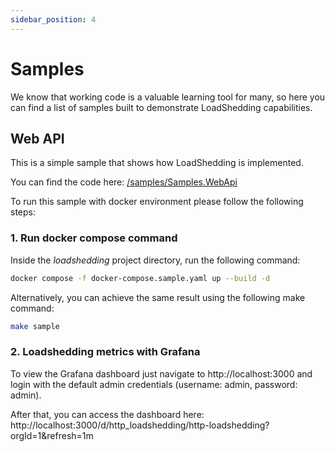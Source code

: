 ```yaml
---
sidebar_position: 4
---
```


# Samples

We know that working code is a valuable learning tool for many, so here you can find a list of samples built to demonstrate LoadShedding capabilities.

## Web API

This is a simple sample that shows how LoadShedding is implemented.

You can find the code here: [/samples/Samples.WebApi](https://github.com/Farfetch/loadshedding/tree/master/samples/Samples.WebApi)

To run this sample with docker environment please follow the following steps:

### 1. Run docker compose command

Inside the _loadshedding_ project directory, run the following command:

```bash
docker compose -f docker-compose.sample.yaml up --build -d
```

Alternatively, you can achieve the same result using the following make command:

```bash
make sample
```

### 2. Loadshedding metrics with Grafana

To view the Grafana dashboard just navigate to http://localhost:3000 and login with the default admin credentials (username: admin, password: admin).

After that, you can access the dashboard here: http://localhost:3000/d/http_loadshedding/http-loadshedding?orgId=1&refresh=1m
